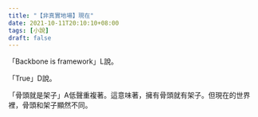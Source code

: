 ```yaml
---
title: "【非真實地場】現在"
date: 2021-10-11T20:10:10+08:00
tags: [小說]
draft: false
---
```


「Backbone is framework」L說。  

「True」D說。  

「骨頭就是架子」A低聲重複著。這意味著，擁有骨頭就有架子。但現在的世界裡，骨頭和架子顯然不同。